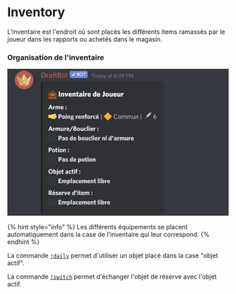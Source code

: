 # Inventory

L'inventaire est l'endroit où sont placés les différents items ramassés par le joueur dans les rapports ou achetés dans le magasin.

### Organisation de l'inventaire 

![l&apos;inventaire d&apos;un joueur qui vient de commencer l&apos;aventure](../.gitbook/assets/image%20%289%29.png)

{% hint style="info" %}
Les différents équipements se placent automatiquement dans la case de l'inventaire qui leur correspond.
{% endhint %}

La commande [`!daily`](daily.md) permet d'utiliser un objet placé dans la case "objet actif". 

La commande [`!switch`](switch.md) permet d'échanger l'objet de réserve avec l'objet actif.

